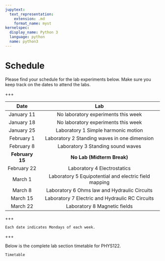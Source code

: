```yaml
---
jupytext:
  text_representation:
    extension: .md
    format_name: myst
kernelspec:
  display_name: Python 3
  language: python
  name: python3
---
```


# Schedule

Please find your schedule for the lab experiments below. Make sure you keep track on the dates to attend the labs.

+++

|Date                    | Lab                                                     |
|:----------------------:|:-------------------------------------------------------:|
| January 11             | No laboratory experiments this week                     |
| January 18             | No laboratory experiments this week                     |
| January 25             |  Laboratory 1  Simple harmonic motion                   |
| February 1             |  Laboratory 2  Standing waves in one dimension          |
| February 8             |  Laboratory 3 Standing sound waves                      |
| **February 15**        | **No Lab (Midterm Break)**                              |
| February 22            | Laboratory 4  Electrostatics                            |
| March 1                |  Laboratory 5  Equipotential and electric field mapping  |
| March 8                |  Laboratory 6  Ohms law and Hydraulic Circuits          |
| March 15               |  Laboratory 7  Electric and Hydraulic RC Circuits       |
| March 22               | Laboratory 8  Magnetic fields                            |

+++

```{caution}
Each date indicates Mondays of each week. 
```

+++

Below is the complete lab section timetable for PHYS122.

```{figure} ../images/timetable.png
Timetable
```
